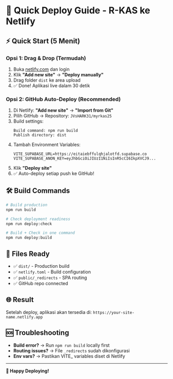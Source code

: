# 🚀 Quick Deploy Guide - R-KAS ke Netlify

## ⚡ Quick Start (5 Menit)

### Opsi 1: Drag & Drop (Termudah)
1. Buka [netlify.com](https://netlify.com) dan login
2. Klik **"Add new site"** → **"Deploy manually"**
3. Drag folder `dist` ke area upload
4. ✅ Done! Aplikasi live dalam 30 detik

### Opsi 2: GitHub Auto-Deploy (Recommended)
1. Di Netlify: **"Add new site"** → **"Import from Git"**
2. Pilih GitHub → Repository: `JVsHARK31/myrkas25`
3. Build settings:
   ```
   Build command: npm run build
   Publish directory: dist
   ```
4. Tambah Environment Variables:
   ```
   VITE_SUPABASE_URL=https://eitaiebffulqhjalotfd.supabase.co
   VITE_SUPABASE_ANON_KEY=eyJhbGciOiJIUzI1NiIsInR5cCI6IkpXVCJ9...
   ```
5. Klik **"Deploy site"**
6. ✅ Auto-deploy setiap push ke GitHub!

## 🛠️ Build Commands

```bash
# Build production
npm run build

# Check deployment readiness
npm run deploy:check

# Build + Check in one command
npm run deploy:build
```

## 📁 Files Ready
- ✅ `dist/` - Production build
- ✅ `netlify.toml` - Build configuration
- ✅ `public/_redirects` - SPA routing
- ✅ GitHub repo connected

## 🌐 Result
Setelah deploy, aplikasi akan tersedia di:
`https://your-site-name.netlify.app`

## 🆘 Troubleshooting
- **Build error?** → Run `npm run build` locally first
- **Routing issues?** → File `_redirects` sudah dikonfigurasi
- **Env vars?** → Pastikan VITE_ variables diset di Netlify

---
**🎉 Happy Deploying!**